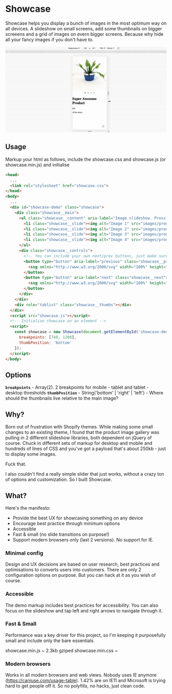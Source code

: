 # Showcase

Showcase helps you display a bunch of images in the most optimum way on all devices. A slideshow on small screens, add some thumbnails on bigger screeens and a grid of images on evern bigger screens. Because why hide all your fancy images if you don't have to.

![](https://raw.githubusercontent.com/alexflorisca/showcase/master/images/demo.gif)


## Usage

Markup your html as follows, include the showcase.css and showcase.js (or showcase.min.js) and initialise

```html
<head>
  ...
  <link rel="stylesheet" href="showcase.css">
</head>
<body>
  ...
  <div id="showcase-demo" class="showcase">
    <div class="showcase__main">
      <ul class="showcase__content" aria-label="Image slideshow. Press left or right arrow to navigate" tabindex="0">
        <li class="showcase__slide"><img alt="Image 1" src="images/product-shot-1.jpg"></li>
        <li class="showcase__slide"><img alt="Image 2" src="images/product-shot-2.jpg"></li>
        <li class="showcase__slide"><img alt="Image 3" src="images/product-shot-3.jpg"></li>
        <li class="showcase__slide"><img alt="Image 4" src="images/product-shot-4.jpg"></li>
      </ul>
      <div class="showcase__controls">
        <!-- You can include your own next/prev buttons, just make sure they have the `showcase__prev` and `showcase__next` classes -->
        <button type="button" aria-label="previous" class="showcase__prev">
          <svg xmlns="http://www.w3.org/2000/svg" width="100%" height="100%" viewBox="0 0 443.52 443.52"><path d="M143.492 221.863L336.226 29.129c6.663-6.664 6.663-17.468 0-24.132-6.665-6.662-17.468-6.662-24.132 0l-204.8 204.8c-6.662 6.664-6.662 17.468 0 24.132l204.8 204.8c6.78 6.548 17.584 6.36 24.132-.42 6.387-6.614 6.387-17.099 0-23.712L143.492 221.863z"/></svg>
        </button>
        <button type="button" aria-label="next" class="showcase__next">
          <svg xmlns="http://www.w3.org/2000/svg" width="100%" height="100%" viewBox="0 0 443.52 443.52"><path d="M336.226 209.591l-204.8-204.8c-6.78-6.548-17.584-6.36-24.132.42-6.388 6.614-6.388 17.099 0 23.712l192.734 192.734-192.734 192.734c-6.663 6.664-6.663 17.468 0 24.132 6.665 6.663 17.468 6.663 24.132 0l204.8-204.8c6.663-6.665 6.663-17.468 0-24.132z"/></svg>
        </button>
      </div>
    </div>
    <div role="tablist" class="showcase__thumbs"></div>
  </div>
  <script src="showcase.js"></script>
  <!-- Initialise showcase on an element -->
  <script>
    const showcase = new Showcase(document.getElementById('showcase-demo'), {
      breakpoints: [740, 1200],
      thumbPosition: 'bottom'
    });
  </script>
</body>
```

## Options

**`breakpoints`** - Array(2). 2 breakpoints for mobile - tablet and tablet - desktop thresholds
**`thumbPosition`** - String('bottom' | 'right' | 'left') - Where should the thumbnails live relative to the main image?

## Why?

Born out of frustration with Shopify themes. While making some small changes to an existing theme, I found that the product image gallery was pulling in 2 different slideshow libraries, both dependent on jQuery of course. Chuck in different sets of markup for desktop and mobile and hundreds of lines of CSS and you've got a payload that's about 250kb - just to display some images. 

Fuck that. 

I also couldn't find a really simple slider that just works, without a crazy ton of options and customization. So I built Showcase.

## What?

Here's the manifesto:

- Provide the best UX for showcasing something on any device
- Encourage best practice through minimum options
- Accessible
- Fast & small (no slide transitions on purpose!)
- Support modern browsers only (last 2 versions). No support for IE.

### Minimal config

Design and UX decisions are based on user research, best practices and optimisations to converts users into customers. There are only 2 configuration options on purpose. But you can hack at it as you wish of course.

### Accessible

The demo markup includes best practices for accessibility. You can also focus on the slideshow and tap left and right arrows to navigate through it.

### Fast & Small

Performance was a key driver for this project, so I'm keeping it purposefully small and include only the bare essentials

showcase.min.js ~ 2.3kb gziped
showcase.min.css ~ 

### Modern browsers

Works in all modern browsers and web views. Nobody uses IE anymore (https://caniuse.com/usage-table). 1.42% are on IE11 and Microsoft is trying hard to get people off it. So no polyfills, no hacks, just clean code.

